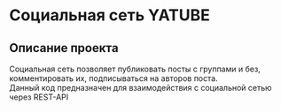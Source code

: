 # Социальная сеть **YATUBE**


## Описание проекта

Социальная сеть позволяет публиковать посты с группами и без, комментировать их, подписываться на авторов поста.<br/>
Данный код предназначен для взаимодействия с социальной сетью через REST-API
